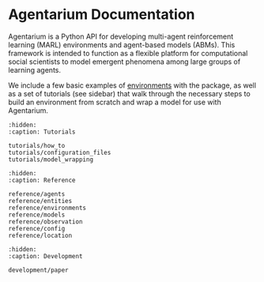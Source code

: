 # Agentarium Documentation

Agentarium is a Python API for developing multi-agent reinforcement learning (MARL) environments and agent-based models (ABMs). This framework is intended to function as a flexible platform for computational social scientists to model emergent phenomena among large groups of learning agents. 

We include a few basic examples of [environments](environments) with the package, as well as a set of tutorials (see sidebar) that walk through the necessary steps to build an environment from scratch and wrap a model for use with Agentarium.

```{toctree}
:hidden:
:caption: Tutorials

tutorials/how_to
tutorials/configuration_files
tutorials/model_wrapping
```

```{toctree}
:hidden:
:caption: Reference

reference/agents
reference/entities
reference/environments
reference/models
reference/observation
reference/config
reference/location
```

```{toctree}
:hidden:
:caption: Development

development/paper
```
